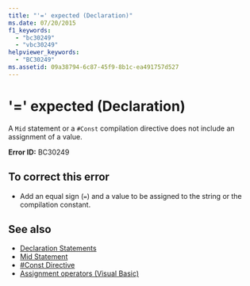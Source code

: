 ```yaml
---
title: "'=' expected (Declaration)"
ms.date: 07/20/2015
f1_keywords: 
  - "bc30249"
  - "vbc30249"
helpviewer_keywords: 
  - "BC30249"
ms.assetid: 09a38794-6c87-45f9-8b1c-ea491757d527
---
```

# '=' expected (Declaration)
A `Mid` statement or a `#Const` compilation directive does not include an assignment of a value.  
  
 **Error ID:** BC30249  
  
## To correct this error  
  
-   Add an equal sign (`=`) and a value to be assigned to the string or the compilation constant.  
  
## See also
- [Declaration Statements](~/docs/visual-basic/programming-guide/language-features/statements.md#declaration-statements)
- [Mid Statement](../../visual-basic/language-reference/statements/mid-statement.md)
- [#Const Directive](../../visual-basic/language-reference/directives/const-directive.md)
- [Assignment operators (Visual Basic)](~/docs/visual-basic/language-reference/operators/assignment-operators.md)
